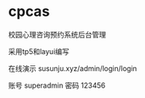 # cpcas
校园心理咨询预约系统后台管理

采用tp5和layui编写

在线演示  susunju.xyz/admin/login/login


账号  superadmin   密码  123456
